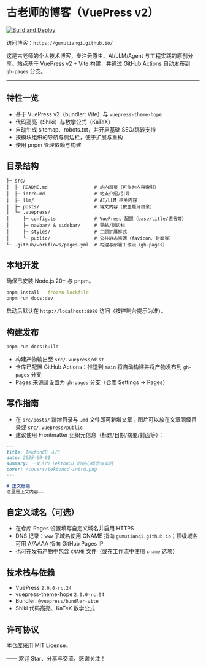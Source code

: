 # 古老师的博客（VuePress v2）

[![Build and Deploy](https://github.com/gumutianqi/gumutianqi.github.io/actions/workflows/pages.yml/badge.svg?branch=main)](https://github.com/gumutianqi/gumutianqi.github.io/actions/workflows/pages.yml)

访问博客：`https://gumutianqi.github.io/`

这是古老师的个人技术博客，专注云原生、AI/LLM/Agent 与工程实践的原创分享。站点基于 VuePress v2 + Vite 构建，并通过 GitHub Actions 自动发布到 `gh-pages` 分支。

---

## 特性一览
- 基于 VuePress v2（bundler: Vite）与 `vuepress-theme-hope`
- 代码高亮（Shiki）与数学公式（KaTeX）
- 自动生成 sitemap、robots.txt，并开启基础 SEO/跳转支持
- 按模块组织的导航与侧边栏，便于扩展与重构
- 使用 pnpm 管理依赖与构建

## 目录结构
```
├─ src/
│  ├─ README.md                 # 站内首页（可作为内容索引）
│  ├─ intro.md                  # 站点介绍/引导
│  ├─ llm/                      # AI/LLM 相关内容
│  ├─ posts/                    # 博文内容（按主题分目录）
│  └─ .vuepress/
│     ├─ config.ts              # VuePress 配置（base/title/语言等）
│     ├─ navbar/ & sidebar/     # 导航/侧边栏
│     ├─ styles/                # 主题扩展样式
│     └─ public/                # 公共静态资源（favicon、封面等）
└─ .github/workflows/pages.yml  # 构建与部署工作流（gh-pages）
```

## 本地开发
确保已安装 Node.js 20+ 与 pnpm。

```bash
pnpm install --frozen-lockfile
pnpm run docs:dev
```

启动后默认在 `http://localhost:8080` 访问（按控制台提示为准）。

## 构建发布
```bash
pnpm run docs:build
```
- 构建产物输出至 `src/.vuepress/dist`
- 仓库已配置 GitHub Actions：推送到 `main` 将自动构建并将产物发布到 `gh-pages` 分支
- Pages 来源请设置为 `gh-pages` 分支（仓库 Settings → Pages）

## 写作指南
- 在 `src/posts/` 新增目录与 `.md` 文件即可新增文章；图片可以放在文章同级目录或 `src/.vuepress/public`
- 建议使用 Frontmatter 组织元信息（标题/日期/摘要/封面等）：

```md
---
title: TektonCD 入门
date: 2025-09-01
summary: 一文入门 TektonCD 的核心概念与实践
cover: /covers/tektoncd-intro.png
---

# 正文标题
这里是正文内容……
```

## 自定义域名（可选）
- 在仓库 Pages 设置填写自定义域名并启用 HTTPS
- DNS 记录：`www` 子域名使用 CNAME 指向 `gumutianqi.github.io`；顶级域名可用 A/AAAA 指向 GitHub Pages IP
- 也可在发布产物中包含 `CNAME` 文件（或在工作流中使用 `cname` 选项）

## 技术栈与依赖
- VuePress `2.0.0-rc.24`
- vuepress-theme-hope `2.0.0-rc.94`
- Bundler: `@vuepress/bundler-vite`
- Shiki 代码高亮、KaTeX 数学公式

## 许可协议
本仓库采用 MIT License。

—— 欢迎 Star、分享与交流，感谢关注！
